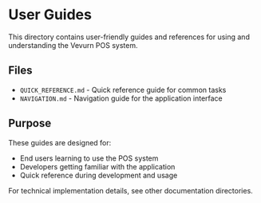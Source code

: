 # User Guides

This directory contains user-friendly guides and references for using and understanding the Vevurn POS system.

## Files

- `QUICK_REFERENCE.md` - Quick reference guide for common tasks
- `NAVIGATION.md` - Navigation guide for the application interface

## Purpose

These guides are designed for:
- End users learning to use the POS system
- Developers getting familiar with the application
- Quick reference during development and usage

For technical implementation details, see other documentation directories.
